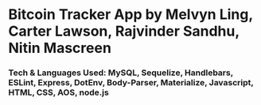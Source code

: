 # Bitcoin Tracker App by Melvyn Ling, Carter Lawson, Rajvinder Sandhu, Nitin Mascreen
### Tech & Languages Used: MySQL, Sequelize, Handlebars, ESLint, Express, DotEnv, Body-Parser, Materialize, Javascript, HTML, CSS, AOS, node.js
